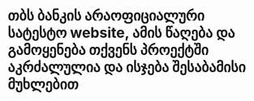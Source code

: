 # თბს ბანკის არაოფიციალური სატესტო website, ამის წაღება და გამოყენება თქვენს პროექტში აკრძალულია და ისჯება შესაბამისი მუხლებით
